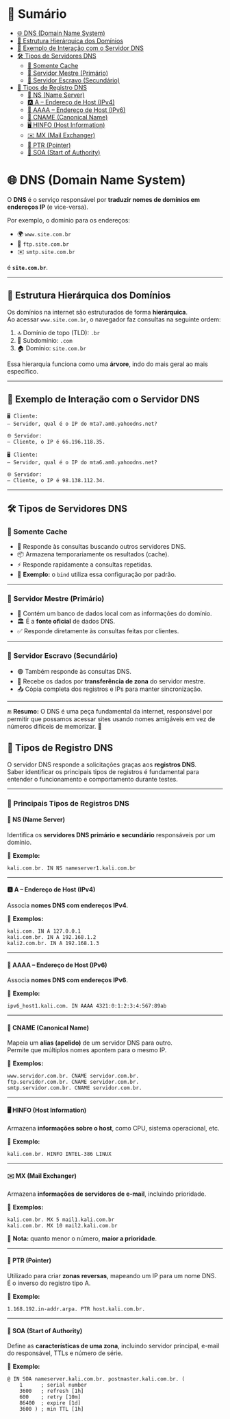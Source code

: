 # 📑 Sumário

- [🌐 DNS (Domain Name System)](#-dns-domain-name-system)
- [🧭 Estrutura Hierárquica dos Domínios](#-estrutura-hierárquica-dos-domínios)
- [📡 Exemplo de Interação com o Servidor DNS](#-exemplo-de-interação-com-o-servidor-dns)
- [🛠️ Tipos de Servidores DNS](#️-tipos-de-servidores-dns)
  - [🧠 Somente Cache](#-somente-cache)
  - [📘 Servidor Mestre (Primário)](#-servidor-mestre-primário)
  - [📙 Servidor Escravo (Secundário)](#-servidor-escravo-secundário)
- [📑 Tipos de Registro DNS](#-tipos-de-registro-dns)
  - [🧭 NS (Name Server)](#-ns-name-server)
  - [🅰️ A – Endereço de Host (IPv4)](#️-a--endereço-de-host-ipv4)
  - [🧾 AAAA – Endereço de Host (IPv6)](#-aaaa--endereço-de-host-ipv6)
  - [🔁 CNAME (Canonical Name)](#-cname-canonical-name)
  - [🖥️ HINFO (Host Information)](#-hinfo-host-information)
  - [✉️ MX (Mail Exchanger)](#️-mx-mail-exchanger)
  - [🔄 PTR (Pointer)](#-ptr-pointer)
  - [🧷 SOA (Start of Authority)](#-soa-start-of-authority)


# 🌐 DNS (Domain Name System)

O **DNS** é o serviço responsável por **traduzir nomes de domínios em endereços IP** (e vice-versa).  

Por exemplo, o domínio para os endereços:

- 🌍 `www.site.com.br`
- 📂 `ftp.site.com.br`
- ✉️ `smtp.site.com.br`

é **`site.com.br`**.

---

## 🧭 Estrutura Hierárquica dos Domínios

Os domínios na internet são estruturados de forma **hierárquica**.  
Ao acessar `www.site.com.br`, o navegador faz consultas na seguinte ordem:

1. 🔝 Domínio de topo (TLD): `.br`
2. 🧱 Subdomínio: `.com`
3. 🏠 Domínio: `site.com.br`

Essa hierarquia funciona como uma **árvore**, indo do mais geral ao mais específico.

---

## 📡 Exemplo de Interação com o Servidor DNS

```plaintext
🖥️ Cliente:
– Servidor, qual é o IP do mta7.am0.yahoodns.net?

🌐 Servidor:
– Cliente, o IP é 66.196.118.35.

🖥️ Cliente:
– Servidor, qual é o IP do mta6.am0.yahoodns.net?

🌐 Servidor:
– Cliente, o IP é 98.138.112.34.
```

---

## 🛠️ Tipos de Servidores DNS

### 🧠 Somente Cache

- 🔁 Responde às consultas buscando outros servidores DNS.
- 📦 Armazena temporariamente os resultados (cache).
- ⚡ Responde rapidamente a consultas repetidas.
- 🔧 **Exemplo:** o `bind` utiliza essa configuração por padrão.

---

### 📘 Servidor Mestre (Primário)

- 📂 Contém um banco de dados local com as informações do domínio.
- 🏛️ É a **fonte oficial** de dados DNS.
- ✅ Responde diretamente às consultas feitas por clientes.

---

### 📙 Servidor Escravo (Secundário)

- 🟢 Também responde às consultas DNS.
- 🔄 Recebe os dados por **transferência de zona** do servidor mestre.
- 📤 Cópia completa dos registros e IPs para manter sincronização.

---

🔚 **Resumo:** O DNS é uma peça fundamental da internet, responsável por permitir que possamos acessar sites usando nomes amigáveis em vez de números difíceis de memorizar. 🚀


## 📑 Tipos de Registro DNS

O servidor DNS responde a solicitações graças aos **registros DNS**.  
Saber identificar os principais tipos de registros é fundamental para entender o funcionamento e comportamento durante testes.

---

### 📌 Principais Tipos de Registros DNS

#### 🧭 NS (Name Server)
Identifica os **servidores DNS primário e secundário** responsáveis por um domínio.

📘 **Exemplo:**
```dns
kali.com.br. IN NS nameserver1.kali.com.br
```

---

#### 🅰️ A – Endereço de Host (IPv4)
Associa **nomes DNS com endereços IPv4**.

📘 **Exemplos:**
```dns
kali.com. IN A 127.0.0.1
kali.com.br. IN A 192.168.1.2
kali2.com.br. IN A 192.168.1.3
```

---

#### 🧾 AAAA – Endereço de Host (IPv6)
Associa **nomes DNS com endereços IPv6**.

📘 **Exemplo:**
```dns
ipv6_host1.kali.com. IN AAAA 4321:0:1:2:3:4:567:89ab
```

---

#### 🔁 CNAME (Canonical Name)
Mapeia um **alias (apelido)** de um servidor DNS para outro.  
Permite que múltiplos nomes apontem para o mesmo IP.

📘 **Exemplos:**
```dns
www.servidor.com.br. CNAME servidor.com.br.
ftp.servidor.com.br. CNAME servidor.com.br.
smtp.servidor.com.br. CNAME servidor.com.br.
```

---

#### 🖥️ HINFO (Host Information)
Armazena **informações sobre o host**, como CPU, sistema operacional, etc.

📘 **Exemplo:**
```dns
kali.com.br. HINFO INTEL-386 LINUX
```

---

#### ✉️ MX (Mail Exchanger)
Armazena **informações de servidores de e-mail**, incluindo prioridade.

📘 **Exemplos:**
```dns
kali.com.br. MX 5 mail1.kali.com.br
kali.com.br. MX 10 mail2.kali.com.br
```

🔔 **Nota:** quanto menor o número, **maior a prioridade**.

---

#### 🔄 PTR (Pointer)
Utilizado para criar **zonas reversas**, mapeando um IP para um nome DNS.  
É o inverso do registro tipo A.

📘 **Exemplo:**
```dns
1.168.192.in-addr.arpa. PTR host.kali.com.br.
```

---

#### 🧷 SOA (Start of Authority)
Define as **características de uma zona**, incluindo servidor principal, e-mail do responsável, TTLs e número de série.

📘 **Exemplo:**
```dns
@ IN SOA nameserver.kali.com.br. postmaster.kali.com.br. (
    1      ; serial number
    3600   ; refresh [1h]
    600    ; retry [10m]
    86400  ; expire [1d]
    3600 ) ; min TTL [1h]
```
